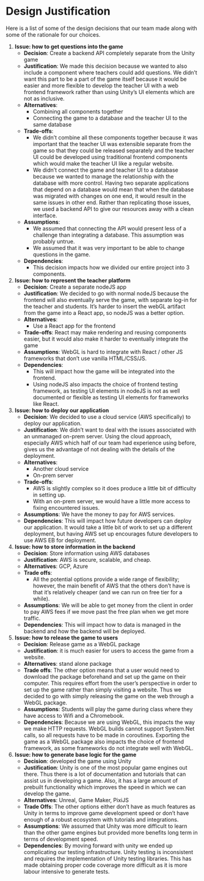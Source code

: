 # Design Justification

Here is a list of some of the design decisions that our team made along with some of the rationale for our choices.

1. **Issue: how to get questions into the game**
   * **Decision**: Create a backend API completely separate from the Unity game
   * **Justification**: We made this decision because we wanted to also include a component where teachers could add questions. We didn’t want this part to be a part of the game itself because it would be easier and more flexible to develop the teacher UI with a web frontend framework rather than using Unity’s UI elements which are not as inclusive.
   * **Alternatives**:
     * Combining all components together
     * Connecting the game to a database and the teacher UI to the same database
   * **Trade-offs**:
     * We didn’t combine all these components together because it was important that the teacher UI was extensible separate from the game so that they could be released separately and the teacher UI could be developed using traditional frontend components which would make the teacher UI like a regular website.
     * We didn’t connect the game and teacher UI to a database because we wanted to manage the relationship with the database with more control. Having two separate applications that depend on a database would mean that when the database was migrated with changes on one end, it would result in the same issues in other end. Rather than replicating those issues, we used a backend API to give our resources away with a clean interface.
   * **Assumptions**:
     * We assumed that connecting the API would present less of a challenge than integrating a database. This assumption was probably untrue.
     * We assumed that it was very important to be able to change questions in the game.
   * **Dependencies**:
     * This decision impacts how we divided our entire project into 3 components.
2. **Issue: how to represent the teacher platform**
   * **Decision**: Create a separate nodeJS app 
   * **Justification**: We decided to go with normal nodeJS because the frontend will also eventually serve the game, with separate log-in for the teacher and students. It’s harder to insert the webGL artifact from the game into a React app, so nodeJS was a better option. 
   * **Alternatives**: 
     * Use a React app for the frontend
   * **Trade-offs**: React may make rendering and reusing components easier, but it would also make it harder to eventually integrate the game
   * **Assumptions**: WebGL is hard to integrate with React / other JS frameworks that don’t use vanilla HTML/CSS/JS. 
   * **Dependencies**:
     * This will impact how the game will be integrated into the frontend.
     * Using nodeJS also impacts the choice of frontend testing framework, as testing UI elements in nodeJS is not as well documented or flexible as testing UI elements for frameworks like React.
3. **Issue: how to deploy our application**
   * **Decision**: We decided to use a cloud service \(AWS specifically\) to deploy our application.
   * **Justification**: We didn’t want to deal with the issues associated with an unmanaged on-prem server. Using the cloud approach, especially AWS which half of our team had experience using before, gives us the advantage of not dealing with the details of the deployment.
   * **Alternatives**:
     * Another cloud service
     * On-prem server
   * **Trade-offs**:  
     * AWS is slightly complex so it does produce a little bit of difficulty in setting up.
     * With an on-prem server, we would have a little more access to fixing encountered issues.
   * **Assumptions**: We have the money to pay for AWS services.
   * **Dependencies**: This will impact how future developers can deploy our application. It would take a little bit of work to set up a different deployment, but having AWS set up encourages future developers to use AWS EB for deployment.
4. **Issue: how to store information in the backend**
   * **Decision**: Store information using AWS databases
   * **Justification**: AWS is secure, scalable, and cheap.
   * **Alternatives**: GCP, Azure
   * **Trade offs**: 
     * All the potential options provide a wide range of flexibility; however, the main benefit of AWS that the others don’t have is that it’s relatively cheaper \(and we can run on free tier for a while\).
   * **Assumptions**: We will be able to get money from the client in order to pay AWS fees if we move past the free plan when we get more traffic.
   * **Dependencies**: This will impact how to data is managed in the backend and how the backend will be deployed.
5. **Issue: how to release the game to users**
   * **Decision**: Release game as a WebGL package
   * **Justification**: it is much easier for users to access the game from a website.
   * **Alternatives**: stand alone package
   * **Trade offs**: The other option means that a user would need to download the package beforehand and set up the game on their computer. This requires effort from the user’s perspective in order to set up the game rather than simply visiting a website. Thus we decided to go with simply releasing the game on the web through a WebGL package.
   * **Assumptions**: Students will play the game during class where they have access to Wifi and a Chromebook. 
   * **Dependencies**: Because we are using WebGL, this impacts the way we make HTTP requests. WebGL builds cannot support System.Net calls, so all requests have to be made in coroutines. Exporting the game as a WebGL package also impacts the choice of frontend framework, as some frameworks do not integrate well with WebGL.
6. **Issue: how to generate base logic for the game**
   * **Decision**: developed the game using Unity
   * **Justification**: Unity is one of the most popular game engines out there. Thus there is a lot of documentation and tutorials that can assist us in developing a game. Also, it has a large amount of prebuilt functionality which improves the speed in which we can develop the game.
   * **Alternatives**: Unreal, Game Maker, PixiJS
   * **Trade Offs**: The other options either don’t have as much features as Unity in terms to improve game development speed or don’t have enough of a robust ecosystem with tutorials and integrations.
   * **Assumptions**: We assumed that Unity was more difficult to learn than the other game engines but provided more benefits long term in terms of development speed.
   * **Dependencies**: By moving forward with unity we ended up complicating our testing infrastructure. Unity testing is inconsistent and requires the implementation of Unity testing libraries. This has made obtaining proper code coverage more difficult as it is more labour intensive to generate tests.

